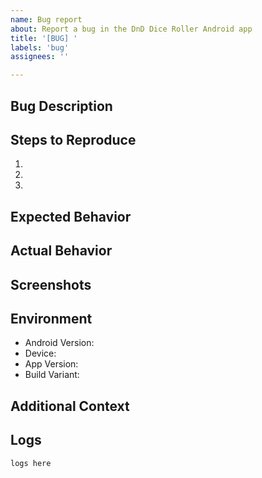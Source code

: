 ```yaml
---
name: Bug report
about: Report a bug in the DnD Dice Roller Android app
title: '[BUG] '
labels: 'bug'
assignees: ''

---
```


## Bug Description
<!-- A clear and concise description of what the bug is. -->

## Steps to Reproduce
1. <!-- First Step -->
2. <!-- Second Step -->
3. <!-- And so on... -->

## Expected Behavior
<!-- What you expected to happen -->

## Actual Behavior
<!-- What actually happened -->

## Screenshots
<!-- If applicable, add screenshots to help explain your problem -->

## Environment
- Android Version: <!-- e.g., Android 13 -->
- Device: <!-- e.g., Pixel 7 -->
- App Version: <!-- e.g., 1.0.0 -->
- Build Variant: <!-- dev/staging/prod -->

## Additional Context
<!-- Add any other context about the problem here -->

## Logs
<!-- If you have any relevant logs, paste them here -->
```
logs here
```
